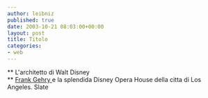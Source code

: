 ```yaml
---
author: leibniz
published: true
date: 2003-10-21 08:03:00+00:00
layout: post
title: Titolo
categories:
- web
---
```


   **   L'architetto di Walt Disney   
**  [ Frank Gehry ](http://slate.msn.com/id/2089912/)e la splendida Disney Opera House della citta di Los Angeles.
  Slate
